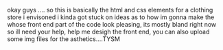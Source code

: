 okay guys .... so this is basically the html and css elements for a clothing store i envisoned
i kinda got stuck on ideas as to how im gonna make the whose front end part of the code look pleasing, its mostly bland right now
so ill need your help, help me desigh the front end, you can also upload some img files for the asthetics....TYSM
